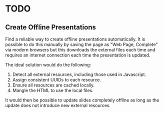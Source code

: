 # TODO

## Create Offline Presentations

Find a reliable way to create offline presentations automatically. It is possible to do this manually by saving the page as "Web Page, Complete" via modern browsers but this downloads the external files each time and requires an internet connection each time the presentation is updated.

The ideal solution would do the following:

1. Detect all external resources, including those used in Javascript.
2. Assign consistent UUIDs to each resource.
3. Ensure all resources are cached locally.
4. Mangle the HTML to use the local files.

It would then be possible to update slides completely offline as long as the update does not introduce new external resources.
